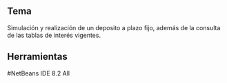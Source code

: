 ## Tema

Simulación y realización de un deposito a plazo fijo, además de la consulta de las tablas de interés vigentes.


## Herramientas
#NetBeans IDE 8.2 All



